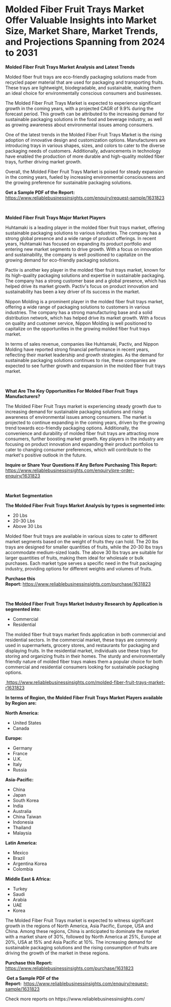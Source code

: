 <p><h1>Molded Fiber Fruit Trays Market Offer Valuable Insights into Market Size, Market Share, Market Trends, and Projections Spanning from 2024 to 2031</h1></p><p><strong>Molded Fiber Fruit Trays Market Analysis and Latest Trends</strong></p>
<p><p>Molded fiber fruit trays are eco-friendly packaging solutions made from recycled paper material that are used for packaging and transporting fruits. These trays are lightweight, biodegradable, and sustainable, making them an ideal choice for environmentally conscious consumers and businesses.</p><p>The Molded Fiber Fruit Trays Market is expected to experience significant growth in the coming years, with a projected CAGR of 9.9% during the forecast period. This growth can be attributed to the increasing demand for sustainable packaging solutions in the food and beverage industry, as well as growing awareness about environmental issues among consumers.</p><p>One of the latest trends in the Molded Fiber Fruit Trays Market is the rising adoption of innovative design and customization options. Manufacturers are introducing trays in various shapes, sizes, and colors to cater to the diverse packaging needs of customers. Additionally, advancements in technology have enabled the production of more durable and high-quality molded fiber trays, further driving market growth.</p><p>Overall, the Molded Fiber Fruit Trays Market is poised for steady expansion in the coming years, fueled by increasing environmental consciousness and the growing preference for sustainable packaging solutions.</p></p>
<p><strong>Get a Sample PDF of the Report:&nbsp;</strong> <a href="https://www.reliablebusinessinsights.com/enquiry/request-sample/1631823">https://www.reliablebusinessinsights.com/enquiry/request-sample/1631823</a></p>
<p>&nbsp;</p>
<p><strong>Molded Fiber Fruit Trays Major Market Players</strong></p>
<p><p>Huhtamaki is a leading player in the molded fiber fruit trays market, offering sustainable packaging solutions to various industries. The company has a strong global presence and a wide range of product offerings. In recent years, Huhtamaki has focused on expanding its product portfolio and entering new market segments to drive growth. With a focus on innovation and sustainability, the company is well positioned to capitalize on the growing demand for eco-friendly packaging solutions.</p><p>Pactiv is another key player in the molded fiber fruit trays market, known for its high-quality packaging solutions and expertise in sustainable packaging. The company has a strong customer base and a global presence, which has helped drive its market growth. Pactiv's focus on product innovation and sustainability has been a key driver of its success in the market.</p><p>Nippon Molding is a prominent player in the molded fiber fruit trays market, offering a wide range of packaging solutions to customers in various industries. The company has a strong manufacturing base and a solid distribution network, which has helped drive its market growth. With a focus on quality and customer service, Nippon Molding is well positioned to capitalize on the opportunities in the growing molded fiber fruit trays market.</p><p>In terms of sales revenue, companies like Huhtamaki, Pactiv, and Nippon Molding have reported strong financial performance in recent years, reflecting their market leadership and growth strategies. As the demand for sustainable packaging solutions continues to rise, these companies are expected to see further growth and expansion in the molded fiber fruit trays market.</p></p>
<p>&nbsp;</p>
<p><strong>What Are The Key Opportunities For Molded Fiber Fruit Trays Manufacturers?</strong></p>
<p><p>The Molded Fiber Fruit Trays market is experiencing steady growth due to increasing demand for sustainable packaging solutions and rising awareness of environmental issues among consumers. The market is projected to continue expanding in the coming years, driven by the growing trend towards eco-friendly packaging options. Additionally, the convenience and durability of molded fiber fruit trays are attracting more consumers, further boosting market growth. Key players in the industry are focusing on product innovation and expanding their product portfolios to cater to changing consumer preferences, which will contribute to the market's positive outlook in the future.</p></p>
<p><strong>Inquire or Share Your Questions If Any Before Purchasing This Report:</strong> <a href="https://www.reliablebusinessinsights.com/enquiry/pre-order-enquiry/1631823">https://www.reliablebusinessinsights.com/enquiry/pre-order-enquiry/1631823</a></p>
<p>&nbsp;</p>
<p><strong>Market Segmentation</strong></p>
<p><strong>The Molded Fiber Fruit Trays Market Analysis by types is segmented into:</strong></p>
<p><ul><li>20 Lbs</li><li>20-30 Lbs</li><li>Above 30 Lbs</li></ul></p>
<p><p>Molded fiber fruit trays are available in various sizes to cater to different market segments based on the weight of fruits they can hold. The 20 lbs trays are designed for smaller quantities of fruits, while the 20-30 lbs trays accommodate medium-sized loads. The above 30 lbs trays are suitable for larger quantities of fruits, making them ideal for wholesale or bulk purchases. Each market type serves a specific need in the fruit packaging industry, providing options for different weights and volumes of fruits.</p></p>
<p><strong>Purchase this Report:&nbsp;</strong><a href="https://www.reliablebusinessinsights.com/purchase/1631823">https://www.reliablebusinessinsights.com/purchase/1631823</a></p>
<p>&nbsp;</p>
<p><strong>The Molded Fiber Fruit Trays Market Industry Research by Application is segmented into:</strong></p>
<p><ul><li>Commercial</li><li>Residential</li></ul></p>
<p><p>The molded fiber fruit trays market finds application in both commercial and residential sectors. In the commercial market, these trays are commonly used in supermarkets, grocery stores, and restaurants for packaging and displaying fruits. In the residential market, individuals use these trays for storing and organizing fruits in their homes. The sturdy and environmentally friendly nature of molded fiber trays makes them a popular choice for both commercial and residential consumers looking for sustainable packaging options.</p></p>
<p><a href="https://www.reliablebusinessinsights.com/molded-fiber-fruit-trays-market-r1631823">&nbsp;https://www.reliablebusinessinsights.com/molded-fiber-fruit-trays-market-r1631823</a></p>
<p><strong>In terms of Region, the Molded Fiber Fruit Trays Market Players available by Region are:</strong></p>
<p>
    <p> <strong> North America: </strong>
        <ul>
            <li>United States</li>
            <li>Canada</li>
        </ul>
        </p> 
    <p> <strong> Europe: </strong>
        <ul>
            <li>Germany</li>
            <li>France</li>
            <li>U.K.</li>
            <li>Italy</li>
            <li>Russia</li>
        </ul>
        </p> 
    <p> <strong> Asia-Pacific: </strong>
        <ul>
            <li>China</li>
            <li>Japan</li>
            <li>South Korea</li>
            <li>India</li>
            <li>Australia</li>
            <li>China Taiwan</li>
            <li>Indonesia</li>
            <li>Thailand</li>
            <li>Malaysia</li>
        </ul>
        </p> 
    <p> <strong> Latin America: </strong>
        <ul>
            <li>Mexico</li>
            <li>Brazil</li>
            <li>Argentina Korea</li>
            <li>Colombia</li>
        </ul>
        </p> 
    <p> <strong> Middle East & Africa: </strong>
        <ul>
            <li>Turkey</li>
            <li>Saudi</li>
            <li>Arabia</li>
            <li>UAE</li>
            <li>Korea</li>
        </ul>
    </p>
    </p>
<p><p>The Molded Fiber Fruit Trays market is expected to witness significant growth in the regions of North America, Asia Pacific, Europe, USA and China. Among these regions, China is anticipated to dominate the market with a market share of 30%, followed by North America at 25%, Europe at 20%, USA at 15% and Asia Pacific at 10%. The increasing demand for sustainable packaging solutions and the rising consumption of fruits are driving the growth of the market in these regions.</p></p>
<p><strong>Purchase this Report: </strong><a href="https://www.reliablebusinessinsights.com/purchase/1631823">https://www.reliablebusinessinsights.com/purchase/1631823</a></p>
<p>&nbsp;<strong>Get a Sample PDF of the Report:&nbsp;&nbsp;</strong><a href="https://www.reliablebusinessinsights.com/enquiry/request-sample/1631823">https://www.reliablebusinessinsights.com/enquiry/request-sample/1631823</a></p>
<p><strong></strong></p>
<p>Check more reports on https://www.reliablebusinessinsights.com/</p>